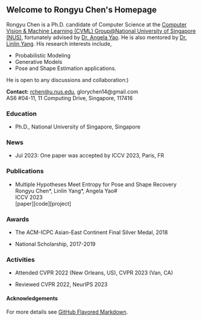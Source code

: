 ## Welcome to Rongyu Chen's Homepage

Rongyu Chen is a Ph.D. candidate of Computer Science at the [Computer Vision &amp; Machine Learning (CVML) Group@National University of Singapore (NUS)](https://cvml.comp.nus.edu.sg/), fortunately advised by [Dr. Angela Yao](https://www.comp.nus.edu.sg/~ayao/). He is also mentored by [Dr. Linlin Yang](https://www.mu4yang.com/). His research interests include,

- Probabilistic Modeling
- Generative Models
- Pose and Shape Estimation applications.

He is open to any discussions and collaboration:)

<p><b>Contact:</b> <a href="mailto:rchen@u.nus.edu">rchen@u.nus.edu</a>, glorychen14@gmail.com<br>
AS6 #04-11, 11 Computing Drive, Singapore, 117416</p>

### Education

<!-- B.E., Sichuan University (1^{st} Honour), Sichuan, China, 2016-2020 -->

- Ph.D., National University of Singapore, Singapore

### News

- Jul 2023: One paper was accepted by ICCV 2023, Paris, FR

### Publications

- <p>Multiple Hypotheses Meet Entropy for Pose and Shape Recovery<br>
  Rongyu Chen*, Linlin Yang*, Angela Yao#<br>
  ICCV 2023<br>
  [paper][code][project]</p>

### Awards

- The ACM-ICPC Asian-East Continent Final Silver Medal, 2018

- National Scholarship, 2017-2019

### Activities

- Attended CVPR 2022 (New Orleans, US), CVPR 2023 (Van, CA)

- Reviewed CVPR 2022, NeurIPS 2023

#### Acknowledgements

For more details see [GitHub Flavored Markdown](https://guides.github.com/features/mastering-markdown/).

<!-- Having trouble with Pages? Check out our [documentation](https://help.github.com/categories/github-pages-basics/) or [contact support](https://github.com/contact) and we’ll help you sort it out. -->
